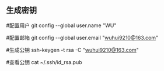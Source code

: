 ## 生成密钥

#配置用户
git config --global user.name "WU"  

#配置邮箱
git config --global user.email "wuhui9210@163.com" 

#生成公钥
ssh-keygen -t rsa -C "wuhui9210@163.com"

#查看公钥
cat ~/.ssh/id_rsa.pub